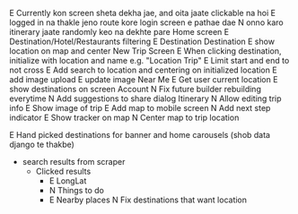 E Currently kon screen sheta dekha jae, and oita jaate clickable na hoi
E logged in na thakle jeno route kore login screen e pathae dae
N onno karo itinerary jaate randomly keo na dekhte pare
Home screen
	E Destination/Hotel/Restaurants filtering
	E Destination
Destination
    E show location on map and center 
New Trip Screen
    E When clicking destination, initialize with location and name e.g. "Location Trip"
    E Limit start and end to not cross
    E Add search to location and centering on initialized location
    E add image upload 
    E update image
Near Me
	E Get user current location
	E show destinations on screen
Account
    N Fix future builder rebuilding everytime
    N Add suggestions to share dialog
Itinerary
    N Allow editing trip info
    E Show image of trip
    E Add map to mobile screen
    N Add next step indicator
    E Show tracker on map
    N Center map to trip location

E Hand picked destinations for banner and home carousels (shob data django te thakbe)
- search results from scraper
  - Clicked results
    - E LongLat
    - N Things to do
    - E Nearby places
N Fix destinations that want location